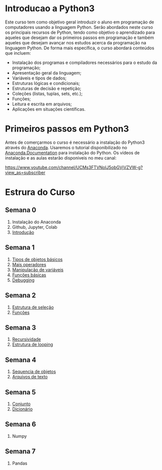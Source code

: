 # Introducao a Python3

Este curso tem como objetivo geral introduzir o aluno em programação de 
computadores usando a linguagem Python. Serão abordados neste curso os principais 
recursos de Python, tendo como objetivo o aprendizado para aqueles que desejam dar os 
primeiros passos em programação e também aqueles que desejam avançar nos estudos acerca da programação na linguagem Python.
 De forma mais específica, o curso abordará conteúdos que incluem:

- Instalação dos programas e compiladores necessários para o estudo da 
programação;
- Apresentação geral da linguagem;
- Variáveis e tipos de dados;
- Estruturas lógicas e condicionais; 
- Estruturas de decisão e repetição; 
- Coleções (listas, tuplas, sets, etc.); 
- Funções;
- Leitura e escrita em arquivos; 
- Aplicações em situações científicas.

# Primeiros passos em Python3

Antes de comerçarmos o curso é necessário a instalação do Python3 através do [Anaconda](https://www.anaconda.com/). Usaremos o tutorial disponibilizado no [Anaconda.Documentation](https://docs.anaconda.com/anaconda/) para instalação do Python. Os vídeos de instalação e as aulas estarão disponiveis no meu canal:

https://www.youtube.com/channel/UCMs3FTVNoIJ5obGVjVZVW-g?view_as=subscriber

# Estrura do Curso

## Semana 0

1. Instalação do Anaconda
2. Github, Jupyter, Colab
3. [Introdução](Curso.ipynb#Introdução)

## Semana 1

1. [Tipos de objetos básicos](Curso.ipynb#Tipos-de-objetos-básicos)
2. [Mais operadores](Curso.ipynb#Mais-operadores)
3. [Manipulação de variáveis](Curso.ipynb#Manipulação-de-variáveis)
4. [Funções básicas](Curso.ipynb#Funções-básicas)
5. [Debugging](Curso.ipynb#Debugging)

## Semana 2

1. [Estrutura de seleção](Curso.ipynb#Estrutura-de-seleção)
2. [Funções](Curso.ipynb#Funções)

## Semana 3

1. [Recursividade](Curso.ipynb#Recursividade)
2. [Estrutura de looping](Curso.ipynb#Estrutura-de-looping)

## Semana 4

1. [Sequencia de objetos](Curso.ipynb#Sequencia-de-objetos)
2. [Arquivos de texto](Curso.ipynb#Arquivos-de-texto)

## Semana 5

1. [Conjunto](Curso.ipynb#Conjunto)
2. [Dicionário](Curso.ipynb#Dicionário)

## Semana 6

1. Numpy

## Semana 7

1. Pandas
